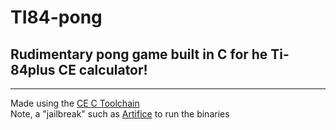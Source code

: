 # TI84-pong
## Rudimentary pong game built in C for he Ti-84plus CE calculator!
---
Made using the [CE C Toolchain](https://ce-programming.github.io/toolchain/index.html)  
Note, a "jailbreak" such as [Artifice](https://yvantt.github.io/arTIfiCE/) to run the binaries
